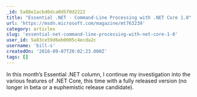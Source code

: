 ```yaml
---
_id: 5a88e1acbd6dca0d5f0d2222
title: "Essential .NET - Command-Line Processing with .NET Core 1.0"
url: 'https://msdn.microsoft.com/magazine/mt763239'
category: articles
slug: 'essential-net-command-line-processing-with-net-core-1-0'
user_id: 5a83ce59d6eb0005c4ecda2c
username: 'bill-s'
createdOn: '2016-09-07T20:02:23.000Z'
tags: []
---
```


In this month’s Essential .NET column, I continue my investigation into the various features of .NET Core, this time with a fully released version (no longer in beta or a euphemistic release candidate). 
